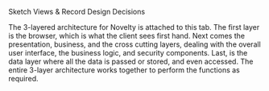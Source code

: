 Sketch Views & Record Design Decisions

The 3-layered architecture for Novelty is attached to this tab. The first layer is the browser, which is what the client sees first hand. Next comes the presentation, business, and the cross cutting layers, dealing with the overall user interface, the business logic, and security components. Last, is the data layer where all the data is passed or stored, and even accessed. The entire 3-layer architecture works together to perform the functions as required.
